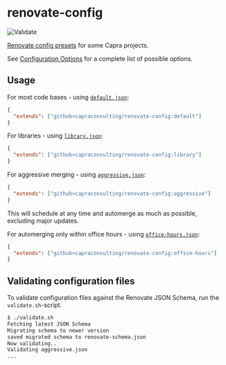 # renovate-config

![Validate](https://github.com/capraconsulting/renovate-config/workflows/Validate/badge.svg)

[Renovate config presets](https://docs.renovatebot.com/config-presets/)
for some Capra projects.

See [Configuration Options](https://docs.renovatebot.com/configuration-options/)
for a complete list of possible options.

## Usage

For most code bases - using [`default.json`](./default.json):

```json
{
  "extends": ["github>capraconsulting/renovate-config:default"]
}
```

For libraries - using [`library.json`](./library.json):

```json
{
  "extends": ["github>capraconsulting/renovate-config:library"]
}
```

For aggressive merging - using [`aggressive.json`](./aggressive.json):

```json
{
  "extends": ["github>capraconsulting/renovate-config:aggressive"]
}
```

This will schedule at any time and automerge as much as possible,
excluding major updates.

For automerging only within office hours - using [`office-hours.json`](./office-hours.json):

```json
{
  "extends": ["github>capraconsulting/renovate-config:office-hours"]
}
```

## Validating configuration files

To validate configuration files against the Renovate JSON Schema, run the `validate.sh`-script.

```sh
$ ./validate.sh
Fetching latest JSON Schema
Migrating schema to newer version
saved migrated schema to renovate-schema.json
Now validating..
Validating aggressive.json
...
```
